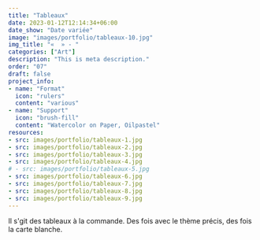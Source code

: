 ```yaml
---
title: "Tableaux"
date: 2023-01-12T12:14:34+06:00
date_show: "Date variée"
image: "images/portfolio/tableaux-10.jpg"
img_title: "«  » - "
categories: ["Art"]
description: "This is meta description."
order: "07"
draft: false
project_info:
- name: "Format"
  icon: "rulers"
  content: "various"
- name: "Support"
  icon: "brush-fill"
  content: "Watercolor on Paper, Oilpastel"
resources:
- src: images/portfolio/tableaux-1.jpg
- src: images/portfolio/tableaux-2.jpg
- src: images/portfolio/tableaux-3.jpg
- src: images/portfolio/tableaux-4.jpg
# - src: images/portfolio/tableaux-5.jpg
- src: images/portfolio/tableaux-6.jpg
- src: images/portfolio/tableaux-7.jpg
- src: images/portfolio/tableaux-8.jpg
- src: images/portfolio/tableaux-9.jpg
---
```

Il s'git des tableaux à la commande. Des fois avec le thème précis, des fois la carte blanche.
